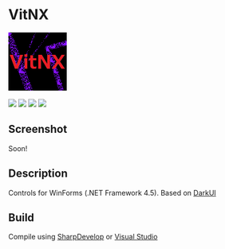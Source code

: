 # VitNX

![alt](https://github.com/Zalexanninev15/VitNX/raw/main/logo.png)

[![](https://img.shields.io/badge/.NET-Framework_4.5-4E2ACD.svg)](https://dotnet.microsoft.com/download/dotnet-framework/net45)
[![](https://img.shields.io/badge/release-v1.0.0.3_Beta-orange.svg)](https://github.com/Zalexanninev15/VitNX)
[![](https://img.shields.io/github/last-commit/Zalexanninev15/VitNX/main.svg)](https://github.com/Zalexanninev15/VitNX/commits/main)
[![](https://img.shields.io/badge/license-MIT-blue.svg)](LICENSE)

## Screenshot

Soon!

## Description

Controls for WinForms (.NET Framework 4.5). Based on [DarkUI](https://github.com/RobinPerris/DarkUI)

## Build

Compile using [SharpDevelop](https://sourceforge.net/projects/sharpdevelop) or [Visual Studio](https://visualstudio.microsoft.com/vs)
